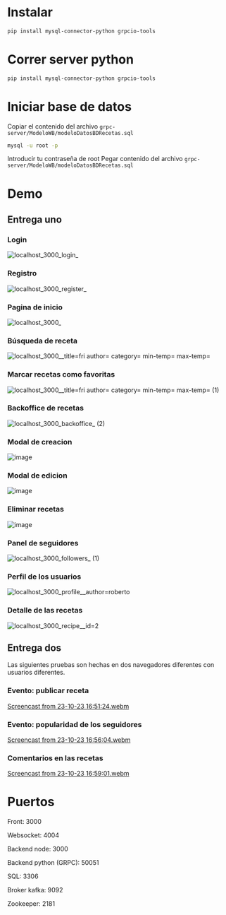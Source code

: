 # Instalar

```bash
pip install mysql-connector-python grpcio-tools
```

# Correr server python

```bash
pip install mysql-connector-python grpcio-tools
```

# Iniciar base de datos

Copiar el contenido del archivo `grpc-server/ModeloWB/modeloDatosBDRecetas.sql`

```bash
mysql -u root -p
```

Introducir tu contraseña de root
Pegar contenido del archivo `grpc-server/ModeloWB/modeloDatosBDRecetas.sql`

# Demo
## Entrega uno
### Login
![localhost_3000_login_](https://github.com/ltisera/tpSD1/assets/70329467/4f3ba121-2b1e-4a10-af97-7ccd3bb5a3e4)
### Registro
![localhost_3000_register_](https://github.com/ltisera/tpSD1/assets/70329467/3ddf80fb-e7ae-4013-b3b6-8c00c9d67379)
### Pagina de inicio
![localhost_3000_](https://github.com/ltisera/tpSD1/assets/70329467/0f0e406d-cc8b-418a-9984-c5686d4354d2)
### Búsqueda de receta
![localhost_3000__title=fri author= category= min-temp= max-temp=](https://github.com/ltisera/tpSD1/assets/70329467/7c1e93b8-f3dc-4808-b097-f6576c683d24)
### Marcar recetas como favoritas
![localhost_3000__title=fri author= category= min-temp= max-temp= (1)](https://github.com/ltisera/tpSD1/assets/70329467/780762a4-5cf6-40cd-96e8-16a710a7cdfd)
### Backoffice de recetas
![localhost_3000_backoffice_ (2)](https://github.com/ltisera/tpSD1/assets/70329467/7abd82d3-b432-4517-8d8b-d5485aa17c6d)
### Modal de creacion
![image](https://github.com/ltisera/tpSD1/assets/70329467/365c5226-b7b2-4912-8761-ea382d2daf22)
### Modal de edicion
![image](https://github.com/ltisera/tpSD1/assets/70329467/7f434bbb-ced0-4576-a499-9d4b5bd559ad)
### Eliminar recetas
![image](https://github.com/ltisera/tpSD1/assets/70329467/70ef91f7-b168-4cff-9009-8845d1d1ee8d)
### Panel de seguidores
![localhost_3000_followers_ (1)](https://github.com/ltisera/tpSD1/assets/70329467/63173bc1-09b7-4741-9eb6-21d15b4cb36b)
### Perfil de los usuarios
![localhost_3000_profile__author=roberto](https://github.com/ltisera/tpSD1/assets/70329467/0500810f-44d0-41d5-abbc-831a48d5a149)
### Detalle de las recetas
![localhost_3000_recipe__id=2](https://github.com/ltisera/tpSD1/assets/70329467/b6235e7c-035f-483d-8bf3-a2b782ddc4a0)

## Entrega dos
Las siguientes pruebas son hechas en dos navegadores diferentes con usuarios diferentes.
### Evento: publicar receta
[Screencast from 23-10-23 16:51:24.webm](https://github.com/ltisera/tpSD1/assets/70329467/8e9a6b1e-1311-4a12-9064-97daf1403575)
### Evento: popularidad de los seguidores
[Screencast from 23-10-23 16:56:04.webm](https://github.com/ltisera/tpSD1/assets/70329467/3492451f-74d4-4980-959c-ad1fa1220a4e)
### Comentarios en las recetas
[Screencast from 23-10-23 16:59:01.webm](https://github.com/ltisera/tpSD1/assets/70329467/5f3ef997-272d-4268-9370-4951026345eb)




# Puertos

Front: 3000

Websocket: 4004

Backend node: 3000

Backend python (GRPC): 50051

SQL: 3306

Broker kafka: 9092

Zookeeper: 2181
